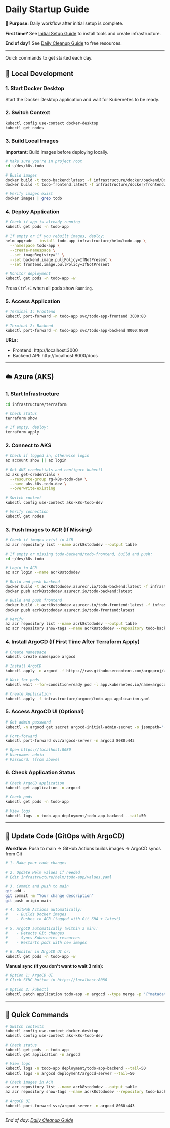 # Daily Startup Guide

**🎯 Purpose:** Daily workflow after initial setup is complete.

**First time?** See [Initial Setup Guide](./initial-setup.md) to install tools and create infrastructure.

**End of day?** See [Daily Cleanup Guide](./daily-cleanup.md) to free resources.

---

Quick commands to get started each day.

## 🚀 Local Development

### 1. Start Docker Desktop

Start the Docker Desktop application and wait for Kubernetes to be ready.

### 2. Switch Context

```bash
kubectl config use-context docker-desktop
kubectl get nodes
```

### 3. Build Local Images

**Important:** Build images before deploying locally.

```bash
# Make sure you're in project root
cd ~/dev/k8s-todo

# Build images
docker build -t todo-backend:latest -f infrastructure/docker/backend/Dockerfile .
docker build -t todo-frontend:latest -f infrastructure/docker/frontend/Dockerfile .

# Verify images exist
docker images | grep todo
```

### 4. Deploy Application

```bash
# Check if app is already running
kubectl get pods -n todo-app

# If empty or if you rebuilt images, deploy:
helm upgrade --install todo-app infrastructure/helm/todo-app \
  --namespace todo-app \
  --create-namespace \
  --set imageRegistry="" \
  --set backend.image.pullPolicy=IfNotPresent \
  --set frontend.image.pullPolicy=IfNotPresent

# Monitor deployment
kubectl get pods -n todo-app -w
```

Press `Ctrl+C` when all pods show `Running`.

### 5. Access Application

```bash
# Terminal 1: Frontend
kubectl port-forward -n todo-app svc/todo-app-frontend 3000:80

# Terminal 2: Backend
kubectl port-forward -n todo-app svc/todo-app-backend 8000:8000
```

**URLs:**

- Frontend: http://localhost:3000
- Backend API: http://localhost:8000/docs

---

## ☁️ Azure (AKS)

### 1. Start Infrastructure

```bash
cd infrastructure/terraform

# Check status
terraform show

# If empty, deploy:
terraform apply
```

### 2. Connect to AKS

```bash
# Check if logged in, otherwise login
az account show || az login

# Get AKS credentials and configure kubectl
az aks get-credentials \
  --resource-group rg-k8s-todo-dev \
  --name aks-k8s-todo-dev \
  --overwrite-existing

# Switch context
kubectl config use-context aks-k8s-todo-dev

# Verify connection
kubectl get nodes
```

### 3. Push Images to ACR (If Missing)

```bash
# Check if images exist in ACR
az acr repository list --name acrk8stododev --output table

# If empty or missing todo-backend/todo-frontend, build and push:
cd ~/dev/k8s-todo

# Login to ACR
az acr login --name acrk8stododev

# Build and push backend
docker build -t acrk8stododev.azurecr.io/todo-backend:latest -f infrastructure/docker/backend/Dockerfile .
docker push acrk8stododev.azurecr.io/todo-backend:latest

# Build and push frontend
docker build -t acrk8stododev.azurecr.io/todo-frontend:latest -f infrastructure/docker/frontend/Dockerfile .
docker push acrk8stododev.azurecr.io/todo-frontend:latest

# Verify
az acr repository list --name acrk8stododev --output table
az acr repository show-tags --name acrk8stododev --repository todo-backend --output table
```

### 4. Install ArgoCD (If First Time After Terraform Apply)

```bash
# Create namespace
kubectl create namespace argocd

# Install ArgoCD
kubectl apply -n argocd -f https://raw.githubusercontent.com/argoproj/argo-cd/stable/manifests/install.yaml

# Wait for pods
kubectl wait --for=condition=ready pod -l app.kubernetes.io/name=argocd-server -n argocd --timeout=300s

# Create Application
kubectl apply -f infrastructure/argocd/todo-app-application.yaml
```

### 5. Access ArgoCD UI (Optional)

```bash
# Get admin password
kubectl -n argocd get secret argocd-initial-admin-secret -o jsonpath='{.data.password}' | base64 -d

# Port-forward
kubectl port-forward svc/argocd-server -n argocd 8080:443

# Open https://localhost:8080
# Username: admin
# Password: (from above)
```

### 6. Check Application Status

```bash
# Check ArgoCD application
kubectl get application -n argocd

# Check pods
kubectl get pods -n todo-app

# View logs
kubectl logs -n todo-app deployment/todo-app-backend --tail=50
```

---

## 🔄 Update Code (GitOps with ArgoCD)

**Workflow:** Push to main → GitHub Actions builds images → ArgoCD syncs from Git

```bash
# 1. Make your code changes

# 2. Update Helm values if needed
# Edit infrastructure/helm/todo-app/values.yaml

# 3. Commit and push to main
git add .
git commit -m "Your change description"
git push origin main

# 4. GitHub Actions automatically:
#    - Builds Docker images
#    - Pushes to ACR (tagged with Git SHA + latest)

# 5. ArgoCD automatically (within 3 min):
#    - Detects Git changes
#    - Syncs Kubernetes resources
#    - Restarts pods with new images

# 6. Monitor in ArgoCD UI or:
kubectl get pods -n todo-app -w
```

**Manual sync (if you don't want to wait 3 min):**

```bash
# Option 1: ArgoCD UI
# Click SYNC button in https://localhost:8080

# Option 2: kubectl
kubectl patch application todo-app -n argocd --type merge -p '{"metadata":{"annotations":{"argocd.argoproj.io/refresh":"hard"}}}'
```

---

## 🔧 Quick Commands

```bash
# Switch contexts
kubectl config use-context docker-desktop
kubectl config use-context aks-k8s-todo-dev

# Check status
kubectl get pods -n todo-app
kubectl get application -n argocd

# View logs
kubectl logs -n todo-app deployment/todo-app-backend --tail=50
kubectl logs -n argocd deployment/argocd-server --tail=50

# Check images in ACR
az acr repository list --name acrk8stododev --output table
az acr repository show-tags --name acrk8stododev --repository todo-backend --output table

# ArgoCD UI
kubectl port-forward svc/argocd-server -n argocd 8080:443
```

---

_End of day: [Daily Cleanup Guide](./daily-cleanup.md)_
